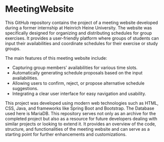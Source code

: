# MeetingWebsite
This GitHub repository contains the project of a meeting website developed during a former internship at Heinrich Heine University. The website was specifically designed for organizing and distributing schedules for group exercises. It provides a user-friendly platform where groups of students can input their availabilities and coordinate schedules for their exercise or study groups.

The main features of this meeting website include:

- Capturing group members' availabilities for various time slots.
- Automatically generating schedule proposals based on the input availabilities.
- Allowing users to confirm, reject, or propose alternative schedule suggestions.
- Integrating a clear user interface for easy navigation and usability.

This project was developed using modern web technologies such as HTML, CSS, Java, and frameworks like Spring Boot and Bootstrap. The Database used here is MariaDB.
This repository serves not only as an archive for the completed project but also as a resource for future developers dealing with similar projects or looking to extend it. It provides an overview of the code, structure, and functionalities of the meeting website and can serve as a starting point for further enhancements and customizations.
